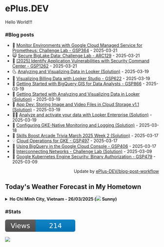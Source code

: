 # ePlus.DEV

Hello World!!!

### #Blog posts

- 🧰 [Monitor Environments with Google Cloud Managed Service for Prometheus: Challenge Lab - GSP364](https://eplus.dev/monitor-environments-with-google-cloud-managed-service-for-prometheus-challenge-lab-gsp364) - 2025-03-21 
- 😺 [Secure BigLake Data: Challenge Lab - ARC129](https://eplus.dev/secure-biglake-data-challenge-lab-arc129) - 2025-03-21 
- 🗽 [[2025] Identify Application Vulnerabilities with Security Command Center - GSP1262](https://eplus.dev/2025-identify-application-vulnerabilities-with-security-command-center-gsp1262) - 2025-03-21 
- 🌜 [Analyzing and Visualizing Data in Looker &lpar;Solution&rpar;](https://eplus.dev/analyzing-and-visualizing-data-in-looker-solution) - 2025-03-19 
- 📝 [Visualizing Billing Data with Looker Studio - GSP622](https://eplus.dev/visualizing-billing-data-with-looker-studio-gsp622) - 2025-03-19 
- 🚀 [Getting Started with BigQuery GIS for Data Analysts - GSP866](https://eplus.dev/getting-started-with-bigquery-gis-for-data-analysts-gsp866) - 2025-03-19 
- 💼 [Getting Started with Analyzing and Visualizing Data in Looker &lpar;Solution&rpar;](https://eplus.dev/getting-started-with-analyzing-and-visualizing-data-in-looker-solution) - 2025-03-19 
- 🦣 [App Dev: Storing Image and Video Files in Cloud Storage v1.1 &lpar;Solution&rpar;](https://eplus.dev/app-dev-storing-image-and-video-files-in-cloud-storage-v11-solution) - 2025-03-19 
- 👨‍🏫 [Analyze and activate your data with Looker Enterprise &lpar;Solution&rpar;](https://eplus.dev/analyze-and-activate-your-data-with-looker-enterprise-solution) - 2025-03-19 
- 🔭 [Configuring GKE-Native Monitoring and Logging &lpar;Solution&rpar;](https://eplus.dev/configuring-gke-native-monitoring-and-logging-solution) - 2025-03-18 
- 🤡 [Skills Boost Arcade Trivia March 2025 Week 2 &lpar;Solution&rpar;](https://eplus.dev/skills-boost-arcade-trivia-march-2025-week-2-solution) - 2025-03-17 
- 💡 [Cloud Operations for GKE - GSP497](https://eplus.dev/cloud-operations-for-gke-gsp497) - 2025-03-17 
- 🦣 [Using BigQuery in the Google Cloud Console - GSP406](https://eplus.dev/using-bigquery-in-the-google-cloud-console-gsp406) - 2025-03-17 
- 💪 [Interconnecting Networks - Challenge Lab &lpar;Solution&rpar;](https://eplus.dev/interconnecting-networks-challenge-lab-solution) - 2025-03-09 
- 🤡 [Google Kubernetes Engine Security: Binary Authorization - GSP479](https://eplus.dev/google-kubernetes-engine-security-binary-authorization-gsp479) - 2025-03-09 


<div align="right">
    Update by <a target="_blank" href="https://github.com/ePlus-DEV/blog-post-workflow">ePlus-DEV/blog-post-workflow</a>
</div>


## Today's Weather Forecast in My Hometown



<details>
    <summary><b>Ho Chi Minh City, Vietnam - 26/03/2025 (<img src="https://cdn.weatherapi.com/weather/64x64/day/113.png" width="25" /> Sunny)</b>
    </summary>

    
<table>
    <tr>
        <th>Hour</th>
        <td>00:00</td><td>01:00</td><td>02:00</td><td>03:00</td><td>04:00</td><td>05:00</td><td>06:00</td><td>07:00</td><td>08:00</td><td>09:00</td><td>10:00</td><td>11:00</td><td>12:00</td><td>13:00</td><td>14:00</td><td>15:00</td><td>16:00</td><td>17:00</td><td>18:00</td><td>19:00</td><td>20:00</td><td>21:00</td><td>22:00</td><td>23:00</td>
    </tr>
    <tr>
        <th>Weather</th>
        <td><img src="https://cdn.weatherapi.com/weather/64x64/night/116.png"></img></td><td><img src="https://cdn.weatherapi.com/weather/64x64/night/113.png"></img></td><td><img src="https://cdn.weatherapi.com/weather/64x64/night/113.png"></img></td><td><img src="https://cdn.weatherapi.com/weather/64x64/night/113.png"></img></td><td><img src="https://cdn.weatherapi.com/weather/64x64/night/113.png"></img></td><td><img src="https://cdn.weatherapi.com/weather/64x64/night/113.png"></img></td><td><img src="https://cdn.weatherapi.com/weather/64x64/day/113.png"></img></td><td><img src="https://cdn.weatherapi.com/weather/64x64/day/113.png"></img></td><td><img src="https://cdn.weatherapi.com/weather/64x64/day/113.png"></img></td><td><img src="https://cdn.weatherapi.com/weather/64x64/day/113.png"></img></td><td><img src="https://cdn.weatherapi.com/weather/64x64/day/113.png"></img></td><td><img src="https://cdn.weatherapi.com/weather/64x64/day/113.png"></img></td><td><img src="https://cdn.weatherapi.com/weather/64x64/day/113.png"></img></td><td><img src="https://cdn.weatherapi.com/weather/64x64/day/113.png"></img></td><td><img src="https://cdn.weatherapi.com/weather/64x64/day/116.png"></img></td><td><img src="https://cdn.weatherapi.com/weather/64x64/day/113.png"></img></td><td><img src="https://cdn.weatherapi.com/weather/64x64/day/113.png"></img></td><td><img src="https://cdn.weatherapi.com/weather/64x64/day/113.png"></img></td><td><img src="https://cdn.weatherapi.com/weather/64x64/day/113.png"></img></td><td><img src="https://cdn.weatherapi.com/weather/64x64/night/113.png"></img></td><td><img src="https://cdn.weatherapi.com/weather/64x64/night/113.png"></img></td><td><img src="https://cdn.weatherapi.com/weather/64x64/night/113.png"></img></td><td><img src="https://cdn.weatherapi.com/weather/64x64/night/113.png"></img></td><td><img src="https://cdn.weatherapi.com/weather/64x64/night/113.png"></img></td>
    </tr>
    <tr>
        <th>Condition</th>
        <td width="200px">Partly Cloudy </td><td width="200px">Clear</td><td width="200px">Clear </td><td width="200px">Clear </td><td width="200px">Clear </td><td width="200px">Clear </td><td width="200px">Sunny</td><td width="200px">Sunny</td><td width="200px">Sunny</td><td width="200px">Sunny</td><td width="200px">Sunny</td><td width="200px">Sunny</td><td width="200px">Sunny</td><td width="200px">Sunny</td><td width="200px">Partly Cloudy </td><td width="200px">Sunny</td><td width="200px">Sunny</td><td width="200px">Sunny</td><td width="200px">Sunny</td><td width="200px">Clear </td><td width="200px">Clear </td><td width="200px">Clear </td><td width="200px">Clear </td><td width="200px">Clear </td>
    </tr>
    <tr>
        <th>Temperature</th>
        <td>25.2 °C</td><td>26.1 °C</td><td>24.6 °C</td><td>24.4 °C</td><td>24.1 °C</td><td>23.8 °C</td><td>23.6 °C</td><td>24.9 °C</td><td>27.4 °C</td><td>29.8 °C</td><td>31.9 °C</td><td>33.7 °C</td><td>34.9 °C</td><td>35.7 °C</td><td>35.8 °C</td><td>35.3 °C</td><td>34 °C</td><td>31.3 °C</td><td>28.2 °C</td><td>26.8 °C</td><td>26.5 °C</td><td>26.4 °C</td><td>26.2 °C</td><td>25.9 °C</td>
    </tr>
    <tr>
        <th>Wind</th>
        <td>12.6 kph</td><td>10.1 kph</td><td>8.3 kph</td><td>8.6 kph</td><td>8.3 kph</td><td>7.6 kph</td><td>8.3 kph</td><td>7.9 kph</td><td>9 kph</td><td>9.4 kph</td><td>10.1 kph</td><td>10.8 kph</td><td>12.2 kph</td><td>15.1 kph</td><td>18 kph</td><td>21.2 kph</td><td>22 kph</td><td>23.4 kph</td><td>22 kph</td><td>20.2 kph</td><td>18.4 kph</td><td>16.2 kph</td><td>14 kph</td><td>12.2 kph</td>
    </tr>
</table>


<div align="right">
    Updated at: 2025-03-25T17:50:57Z - by <a target="_blank"
        href="https://github.com/ePlus-DEV/weather-forecast">ePlus-DEV/weather-forecast</a>
</div>
</details>


### #Stats

[![Image of counter](https://github.com/ePlus-DEV/view-counter/blob/main/svg/685088620/badge.svg)](https://github.com/ePlus-DEV/view-counter/blob/main/readme/685088620/week.md)

![](https://komarev.com/ghpvc/?username=ePlus-DEV&style=for-the-badge)
